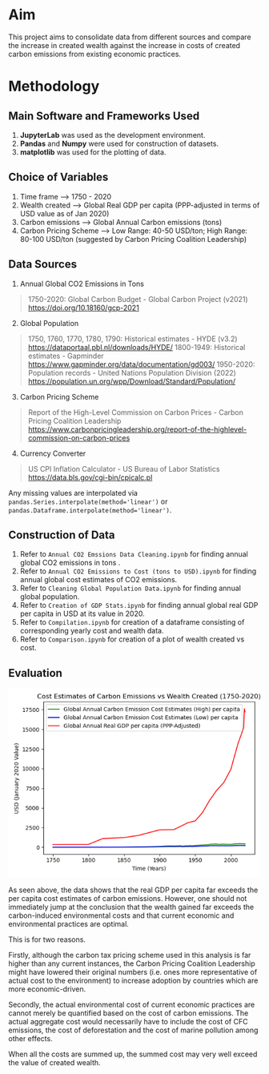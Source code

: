 # Aim
This project aims to consolidate data from different sources and compare the increase in created wealth against the increase in costs of created carbon emissions from existing economic practices.

# Methodology
## Main Software and Frameworks Used
1. **JupyterLab** was used as the development environment.
2. **Pandas** and **Numpy** were used for construction of datasets.
3. **matplotlib** was used for the plotting of data.

## Choice of Variables
1. Time frame  --> 1750 - 2020
2. Wealth created --> Global Real GDP per capita (PPP-adjusted in terms of USD value as of Jan 2020)
3. Carbon emissions --> Global Annual Carbon emissions (tons)
4. Carbon Pricing Scheme --> Low Range: 40-50 USD/ton; High Range: 80-100 USD/ton (suggested by Carbon Pricing Coalition Leadership)

## Data Sources
1.  Annual Global CO2 Emissions in Tons  
> 1750-2020: Global Carbon Budget - Global Carbon Project (v2021) https://doi.org/10.18160/gcp-2021
2.  Global Population
> 1750, 1760, 1770, 1780, 1790: Historical estimates - HYDE (v3.2) https://dataportaal.pbl.nl/downloads/HYDE/
> 1800-1949: Historical estimates - Gapminder https://www.gapminder.org/data/documentation/gd003/
> 1950-2020: Population records - United Nations Population Division (2022) https://population.un.org/wpp/Download/Standard/Population/
3. Carbon Pricing Scheme
> Report of the High-Level Commission on Carbon Prices - Carbon Pricing Coalition Leadership https://www.carbonpricingleadership.org/report-of-the-highlevel-commission-on-carbon-prices
4. Currency Converter
> US CPI Inflation Calculator - US Bureau of Labor Statistics https://data.bls.gov/cgi-bin/cpicalc.pl

Any missing values are interpolated via `pandas.Series.interpolate(method='linear')` or `pandas.Dataframe.interpolate(method='linear')`.

## Construction of Data   
1. Refer to `Annual CO2 Emssions Data Cleaning.ipynb` for finding annual global CO2 emissions in tons .
2. Refer to `Annual CO2 Emissions to Cost (tons to USD).ipynb` for  finding annual global cost estimates of CO2 emissions.
3. Refer to `Cleaning Global Population Data.ipynb` for finding annual global population.
4. Refer to `Creation of GDP Stats.ipynb` for finding annual global real GDP per capita in USD at its value in 2020. 
5. Refer to `Compilation.ipynb` for creation of a dataframe consisting of corresponding yearly cost and wealth data. 
6. Refer to `Comparison.ipynb` for creation of a plot of wealth created vs cost. 

## Evaluation
![Comparison](download.png)  

As seen above, the data shows that the real GDP per capita far exceeds the per capita cost estimates of carbon emissions. However, one should not immediately jump at the conclusion that the wealth gained far exceeds the carbon-induced environmental costs and that current economic and environmental practices are optimal.  

This is for two reasons.  

Firstly, although the carbon tax pricing scheme used in this analysis is far higher than any current instances, the Carbon Pricing Coalition Leadership might have lowered their original numbers (i.e. ones more representative of actual cost to the environment) to increase adoption by countries which are more economic-driven.  

Secondly, the actual environmental cost of current economic practices are cannot merely be quantified based on the cost of carbon emissions. The actual aggregate cost would necessarily have to include the cost of CFC emissions, the cost of deforestation and the cost of marine pollution among other effects.  

When all the costs are summed up, the summed cost may very well exceed the value of created wealth.

